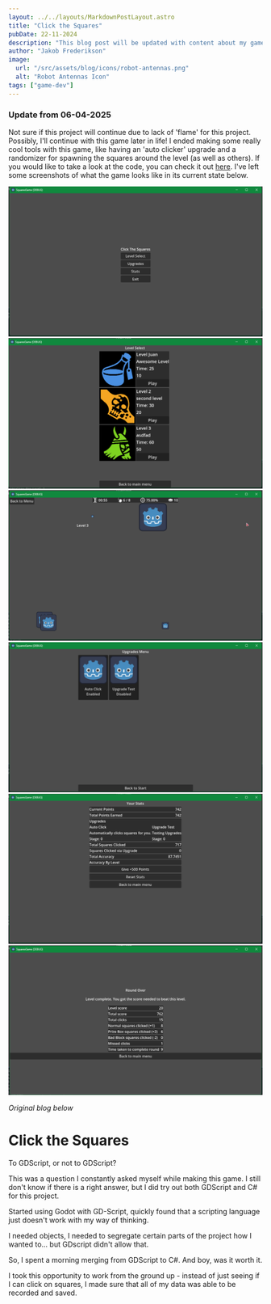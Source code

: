 ```yaml
---
layout: ../../layouts/MarkdownPostLayout.astro
title: "Click the Squares"
pubDate: 22-11-2024
description: "This blog post will be updated with content about my game, Click the Squares."
author: "Jakob Frederikson"
image:
  url: "/src/assets/blog/icons/robot-antennas.png"
  alt: "Robot Antennas Icon"
tags: ["game-dev"]
---
```


### Update from 06-04-2025
Not sure if this project will continue due to lack of 'flame' for this project. Possibly, I'll continue with this game later in life! I ended making some really cool tools with this game, like having an 'auto clicker' upgrade and a randomizer for spawning the squares around the level (as well as others). If you would like to take a look at the code, you can check it out [here](https://github.com/jakobfrederikson/squaresgame). I've left some screenshots of what the game looks like in its current state below.
<div class="post-2-images">
<img src="/src/assets/blog/post-2/SquaresGame_01.png" alt="Screenshot 1, showing the main menu of Click the Squares." />
<img src="/src/assets/blog/post-2/SquaresGame_02.png" alt="Screenshot 2, showing the level select screen." />
<img src="/src/assets/blog/post-2/SquaresGame_03.png" alt="Screenshot 3, showing what playing a level looked like." />
<img src="/src/assets/blog/post-2/SquaresGame_04.png" alt="Screenshot 4, showing the upgrades menu." />
<img src="/src/assets/blog/post-2/SquaresGame_05.png" alt="Screenshot 5, showing the stats screen." />
<img src="/src/assets/blog/post-2/SquaresGame_06.png" alt="Screenshot 6, showing the Round Over screen." />
</div>


*Original blog below*
# Click the Squares

To GDScript, or not to GDScript?

This was a question I constantly asked myself while making this game. I still don't know if there is a right answer, but I did try out both GDScript and C# for this project.

Started using Godot with GD-Script, quickly found that a scripting language just doesn't work with my way of thinking.

I needed objects, I needed to segregate certain parts of the project how I wanted to... but GDscript didn't allow that.

So, I spent a morning merging from GDScript to C#. And boy, was it worth it.

I took this opportunity to work from the ground up - instead of just seeing if I can click on squares, I made sure that all of my data was able to be recorded and saved.
